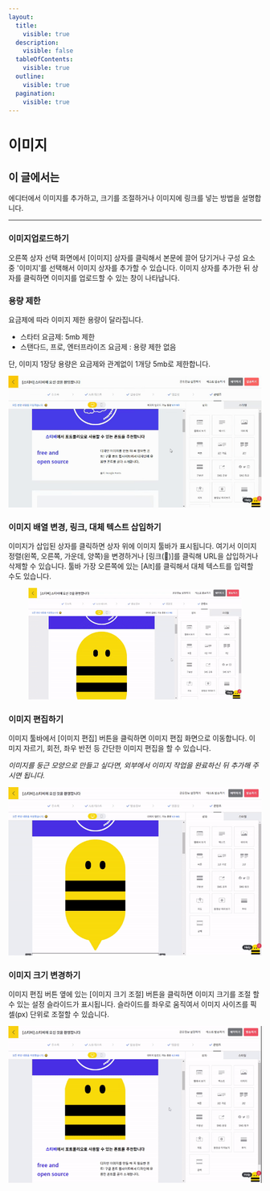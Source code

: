 ```yaml
---
layout:
  title:
    visible: true
  description:
    visible: false
  tableOfContents:
    visible: true
  outline:
    visible: true
  pagination:
    visible: true
---
```


# 이미지

## 이 글에서는

에디터에서 이미지를 추가하고, 크기를 조절하거나 이미지에 링크를 넣는 방법을 설명합니다.

***

### 이미지업로드하기 <a href="#h_01ggs6kwt85pwrr5tka6f34mgr" id="h_01ggs6kwt85pwrr5tka6f34mgr"></a>

오른쪽 상자 선택 화면에서 \[이미지] 상자를 클릭해서 본문에 끌어 당기거나 구성 요소 중 '이미지'를 선택해서 이미지 상자를 추가할 수 있습니다. 이미지 상자를 추가한 뒤 상자를 클릭하면 이미지를 업로드할 수 있는 창이 나타납니다.



### 용량 제한

요금제에 따라 이미지 제한 용량이 달라집니다.&#x20;

* 스타터 요금제: 5mb 제한
* 스탠다드, 프로, 엔터프라이즈 요금제 : 용량 제한 없음

단, 이미지 1장당 용량은 요금제와 관계없이 1개당 5mb로 제한합니다.

![](<../../../.gitbook/assets/1 (7).gif>)



### 이미지 배열 변경, 링크, 대체 텍스트 삽입하기 <a href="#h_01ggs6m182ehrnz68thz9gjfwp" id="h_01ggs6m182ehrnz68thz9gjfwp"></a>

이미지가 삽입된 상자를 클릭하면 상자 위에 이미지 툴바가 표시됩니다. 여기서 이미지 정렬(왼쪽, 오른쪽, 가운데, 양쪽)을 변경하거나 \[링크(🔗)]를 클릭해 URL을 삽입하거나 삭제할 수 있습니다. 툴바 가장 오른쪽에 있는 \[Alt]를 클릭해서 대체 텍스트를 입력할 수도 있습니다.

<figure><img src="../../../.gitbook/assets/2 (5).gif" alt=""><figcaption></figcaption></figure>



### 이미지 편집하기 <a href="#h_01ggs6m5jy3tvtsvjtp8nxe66e" id="h_01ggs6m5jy3tvtsvjtp8nxe66e"></a>

이미지 툴바에서 \[이미지 편집] 버튼을 클릭하면 이미지 편집 화면으로 이동합니다. 이미지 자르기, 회전, 좌우 반전 등 간단한 이미지 편집을 할 수 있습니다.

_이미지를 둥근 모양으로 만들고 싶다면, 외부에서 이미지 작업을 완료하신 뒤 추가해 주시면 됩니다._

![](<../../../.gitbook/assets/3 (4).gif>)



### 이미지 크기 변경하기 <a href="#h_01ggs6m9zsvgrh7smtf4ehfaen" id="h_01ggs6m9zsvgrh7smtf4ehfaen"></a>

이미지 편집 버튼 옆에 있는 \[이미지 크기 조절] 버튼을 클릭하면 이미지 크기를 조절 할 수 있는 설정 슬라이드가 표시됩니다. 슬라이드를 좌우로 움직여서 이미지 사이즈를 픽셀(px) 단위로 조절할 수 있습니다.

![](<../../../.gitbook/assets/4 (4).gif>)

